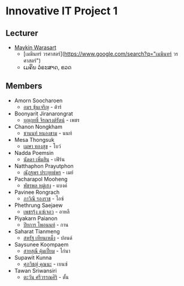 # Innovative IT Project 1

## Lecturer
+ [Maykin Warasart](https://www.google.com/search?q=Maykin+Warasart)
    + [เมฆินทร์ วรศาสตร์](https://www.google.com/search?q="เมฆินทร์ วรศาสตร์")
    + ເມຄິນ ວໍຣະສາດ, ຂວດ

## Members
+ Amorn Soocharoen 
    + [อมร ซุ้นเจริญ](https://github.com/amorn123) - ต้าร์
+ Boonyarit Jiranarongrat 
    + [บุญฤทธิ์ จิรณรงต์รัตน์](https://github.com/boonyarit-j) - เพชร
+ Chanon Nongkham
    + [ชานนท์ หนองขาม](https://github.com/chanonza142800) - นนท์
+ Mesa Thongsuk
    + [เมษา ทองสุข](https://github.com/xmesax) - โบว์
+ Nadda Poemsin
    + [นัดดา เพิ่มสิน](https://github.com/nadda16032544) - เฟิร์น
+ Natthaphon Prayutphon
    + [ณัฎฐพร ประยุทธ์พร](https://github.com/maymae2002) - เมย์
+ Pacharapol Mooheng 
    + [พัชรพล หมู่เฮง](https://github.com/pacharapol1303) - แบงค์
+ Pavinee Rongrach
    + [ภาวิณี รองราช](https://github.com/pavineer) - ไอซ์
+ Phethrung Saejaew
    + [เพชรรุ้ง แซ่เจอว](https://github.com/phethrung) - อาหลี
+ Piyakarn Paianon
    + [ปิยการ ไพอนนท์](https://github.com/karn14) - กาน
+ Saharat Tianmeng
    + [สหรัฐ เทียนเหม็ง](https://github.com/saharat2544) - ปอนด์
+ Saysunee Koompaem
    + [สายสุณี คุ้มเปี่ยม](https://github.com/kaina26032545) - ไก่นา
+ Supawit Kunna
    + [ศุภวิชญ์ คุณนะ](https://github.com/benzsupawit) - เบนซ์
+ Tawan Sriwansiri
    + [ตะวัน ศรีวรรณศิริ](https://github.com/ztunz) - ตั้น